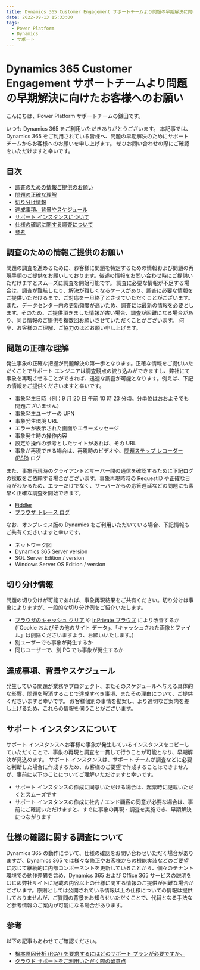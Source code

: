 ```yaml
---
title: Dynamics 365 Customer Engagement サポートチームより問題の早期解決に向けたお客様へのお願い
date: 2022-09-13 15:33:00
tags:
  - Power Platform
  - Dynamics
  - サポート
---
```


# Dynamics 365 Customer Engagement サポートチームより問題の早期解決に向けたお客様へのお願い

こんにちは、Power Platform サポートチームの鎌田です。

いつも Dynamics 365 をご利用いただきありがとうございます。
本記事では、Dynamics 365 をご利用されている皆様へ、問題の早期解決のためにサポートチームからお客様へのお願いを申し上げます。
ぜひお問い合わせの際にご確認をいただけますと幸いです。

## 目次

- [調査のための情報ご提供のお願い](#調査のための情報ご提供のお願い)
- [問題の正確な理解](#問題の正確な理解)
- [切り分け情報](#切り分け情報)
- [達成事項、背景やスケジュール](#達成事項、背景やスケジュール)
- [サポート インスタンスについて](#サポート-インスタンスについて)
- [仕様の確認に関する調査について](#仕様の確認に関する調査について)
- [参考](#参考)

## 調査のための情報ご提供のお願い

問題の調査を進めるために、お客様に問題を特定するための情報および問題の再現手順のご提供をお願いしております。後述の情報をお問い合わせ時にご提供いただけますとスムーズに調査を開始可能です。
調査に必要な情報が不足する場合は、調査が難航したり、解決が難しくなるケースがあり、調査に必要な情報をご提供いただけるまで、ご対応を一旦終了とさせていただくことがございます。
また、データセンター内の更新頻度が高いため、調査には最新の情報を必要とします。そのため、ご提供頂きました情報が古い場合、調査が困難になる場合があり、同じ情報のご提供を複数回お願いさせていただくことがございます。
何卒、お客様のご理解、ご協力のほどお願い申し上げます。

## 問題の正確な理解

発生事象の正確な把握が問題解決の第一歩となります。正確な情報をご提供いただくことでサポート エンジニアは調査観点の絞り込みができますし、弊社にて事象を再現させることができれば、迅速な調査が可能となります。例えば、下記の情報をご提供くださいますと幸いです。

- 事象発生日時（例：9 月 20 日 午前 10 時 23 分頃。分単位はおおよそでも問題ございません）
- 事象発生ユーザーの UPN
- 事象発生環境 URL
- エラーが表示された画面やエラーメッセージ
- 事象発生時の操作内容
- 設定や操作の参考としたサイトがあれば、その URL
- 事象が再現できる場合は、再現時のビデオや、[問題ステップ レコーダー (PSR)](https://learn.microsoft.com/ja-jp/office/troubleshoot/settings/how-to-use-problem-steps-recorder) ログ

また、事象再現時のクライアントとサーバー間の通信を確認するために下記ログの採取をご依頼する場合がございます。事象再現時時の RequestID や正確な日時がわかるため、エラーだけでなく、サーバーからの応答遅延などの問題にも素早く正確な調査を開始できます。

- [Fiddler](https://social.technet.microsoft.com/Forums/azure/ja-JP/fe5f977a-2992-44c3-b643-38ad570a3d18/fiddler-12525124641239825505214622516338918?forum=DCRMSupport)
- [ブラウザ トレース ログ](https://learn.microsoft.com/ja-jp/azure/azure-portal/capture-browser-trace#google-chrome-and-microsoft-edge)

なお、オンプレミス版の Dynamics をご利用いただいている場合、下記情報もご共有くださいますと幸いです。

- ネットワーク図
- Dynamics 365 Server version
- SQL Server Edition / version
- Windows Server OS Edition / version

## 切り分け情報

問題の切り分けが可能であれば、事象再現結果をご共有ください。切り分けは事象によりますが、一般的な切り分け例をご紹介いたします。

- [ブラウザのキャッシュ クリア](https://support.microsoft.com/ja-jp/microsoft-edge/microsoft-edge-%E3%81%AE%E9%96%B2%E8%A6%A7%E5%B1%A5%E6%AD%B4%E3%82%92%E8%A1%A8%E7%A4%BA%E3%81%BE%E3%81%9F%E3%81%AF%E5%89%8A%E9%99%A4%E3%81%99%E3%82%8B-00cf7943-a9e1-975a-a33d-ac10ce454ca4) や [InPrivate ブラウズ](https://support.microsoft.com/ja-jp/microsoft-edge/microsoft-edge-%E3%81%A7-inprivate-%E3%83%96%E3%83%A9%E3%82%A6%E3%82%BA%E3%82%92%E4%BD%BF%E3%81%86-e6f47704-340c-7d4f-b00d-d0cf35aa1fcc) により改善するか (「Cookie およびその他のサイト データ」、「キャッシュされた画像とファイル」は削除くださいますよう、お願いいたします。)
- 別ユーザーでも事象が発生するか
- 同じユーザーで、別 PC でも事象が発生するか

## 達成事項、背景やスケジュール

発生している問題が業務やプロジェクト、またそのスケジュールへ与える具体的な影響、問題を解消することで達成すべき事項、またその理由について、ご提供くださいますと幸いです。
お客様個別の事情を勘案し、より適切なご案内を差し上げるため、これらの情報を伺うことがございます。

## サポート インスタンスについて

サポート インスタンスへお客様の事象が発生しているインスタンスをコピーしていただくことで、事象の再現と調査を一貫して行うことが可能となり、早期解決が見込めます。 サポート インスタンスは、サポート チームが調査などに必要と判断した場合に作成するため、お客様のご要望で作成することはできませんが、事前に以下のことについてご理解いただけますと幸いです。

- サポート インスタンスの作成に同意いただける場合は、起票時に記載いただくとスムーズです
- サポート インスタンスの作成に社内 / エンド顧客の同意が必要な場合は、事前にご確認いただけますと、すぐに事象の再現・調査を実施でき、早期解決につながります

## 仕様の確認に関する調査について

Dynamics 365 の動作について、仕様の確認をお問い合わせいただく場合がありますが、Dynamics 365 では様々な修正やお客様からの機能実装などのご要望に応じて継続的に内部コンポーネントを更新していることから、個々のテナント環境での動作差異を含め、Dynamics 365 および Office 365 サービスの説明をはじめ弊社サイトに記載の内容以上の仕様に関する情報のご提供が困難な場合がございます。原則としては公開されている情報以上の仕様についての情報は提供しておりませんが、ご質問の背景をお知らせいただくことで、代替となる手法など参考情報のご案内が可能になる場合があります。

## 参考

以下の記事もあわせてご確認ください。

- [根本原因分析 (RCA) を要求するにはどのサポート プランが必要ですか。](https://learn.microsoft.com/ja-jp/power-platform/admin/support-overview#which-support-plan-do-i-need-in-order-to-request-a-root-cause-analysis-rca)
- [クラウド サポートをご利用いただく際の留意点](https://jpdynamicscrm.github.io/blog/powerplatform/Notes-when-using-support.md)
